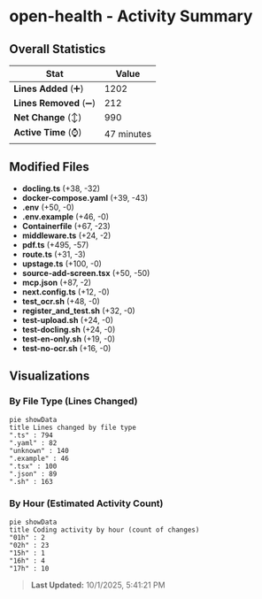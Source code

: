 # open-health - Activity Summary 

## Overall Statistics

| Stat                   | Value                                                             |
| ---------------------- | ----------------------------------------------------------------- |
| **Lines Added** (➕)   | 1202                                          |
| **Lines Removed** (➖) | 212                                        |
| **Net Change** (↕)    | 990                |
| **Active Time** (⌚)   | 47 minutes |


## Modified Files
- **docling.ts** (+38, -32)
- **docker-compose.yaml** (+39, -43)
- **.env** (+50, -0)
- **.env.example** (+46, -0)
- **Containerfile** (+67, -23)
- **middleware.ts** (+24, -2)
- **pdf.ts** (+495, -57)
- **route.ts** (+31, -3)
- **upstage.ts** (+100, -0)
- **source-add-screen.tsx** (+50, -50)
- **mcp.json** (+87, -2)
- **next.config.ts** (+12, -0)
- **test_ocr.sh** (+48, -0)
- **register_and_test.sh** (+32, -0)
- **test-upload.sh** (+24, -0)
- **test-docling.sh** (+24, -0)
- **test-en-only.sh** (+19, -0)
- **test-no-ocr.sh** (+16, -0)

## Visualizations

### By File Type (Lines Changed)

```mermaid
pie showData
title Lines changed by file type
".ts" : 794
".yaml" : 82
"unknown" : 140
".example" : 46
".tsx" : 100
".json" : 89
".sh" : 163
```

### By Hour (Estimated Activity Count)

```mermaid
pie showData
title Coding activity by hour (count of changes)
"01h" : 2
"02h" : 23
"15h" : 1
"16h" : 4
"17h" : 10
```


> **Last Updated:** 10/1/2025, 5:41:21 PM